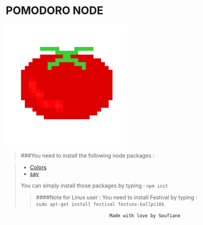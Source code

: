 # POMODORO NODE 
![POMODORO](tomato.png)

>###You need to install the following node packages : 

>* [Colors](https://www.npmjs.com/package/colors)
>* [say](https://www.npmjs.com/package/say) 
>
>You can  simply install those packages by typing : `npm init`
>
>>####Note for Linux user :
>>You need to install Festival by typing : 
>>`sudo apt-get install festival festvox-kallpc16k`

                                          Made with love by Soufiane
